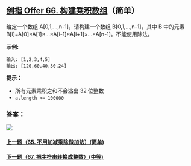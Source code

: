 ## [剑指 Offer 66. 构建乘积数组](https://leetcode-cn.com/problems/gou-jian-cheng-ji-shu-zu-lcof/)（简单）

给定一个数组 A[0,1,…,n-1]，请构建一个数组 B[0,1,…,n-1]，其中 B 中的元素 B[i]=A[0]×A[1]×…×A[i-1]×A[i+1]×…×A[n-1]。不能使用除法。



**示例:**

```
输入: [1,2,3,4,5]
输出: [120,60,40,30,24]
```



**提示：**

- 所有元素乘积之和不会溢出 32 位整数
- `a.length <= 100000`



### 答案：



![](https://img-blog.csdnimg.cn/20200807155236311.png)

#### [上一题（65. 不用加减乘除做加法）(简单)](https://github.com/sdwwld/leetCode/blob/master/src/main/java/com/wld/java/offer/剑指Offer65.md)

#### [下一题（67. 把字符串转换成整数）(中等)](https://github.com/sdwwld/leetCode/blob/master/src/main/java/com/wld/java/offer/剑指Offer67.md)